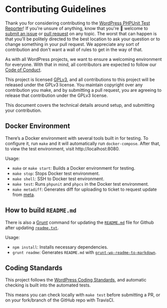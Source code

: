 # Contributing Guidelines

Thank you for considering contributing to the [WordPress PHPUnit Test Reporter](https://make.wordpress.org/hosting/test-results)! If you're unsure of anything, know that you're 💯 welcome to [submit an issue](https://github.com/phpunit-test-reporter/issues) or [pull request](https://github.com/phpunit-test-reporter/pulls) on any topic. The worst that can happen is that you'll be politely directed to the best location to ask your question or to change something in your pull request. We appreciate any sort of contribution and don't want a wall of rules to get in the way of that.

As with all WordPress projects, we want to ensure a welcoming environment for everyone. With that in mind, all contributors are expected to follow our [Code of Conduct](https://make.wordpress.org/handbook/community-code-of-conduct/).

This project is licensed [GPLv3](/LICENSE), and all contributions to this project will be released under the GPLv3 license. You maintain copyright over any contribution you make, and by submitting a pull request, you are agreeing to release that contribution under the GPLv3 license.

This document covers the technical details around setup, and submitting your contribution.


## Docker Environment
There’s a Docker environment with several tools built in for testing.
To configure it, run `make` and it will automatically run `docker-compose`.
After that, to view the test environment, visit http://localhost:8080.

Usage:
- `make` or `make start`:  Builds a Docker environment for testing.
- `make stop`: Stops Docker test environment.
- `make shell`: SSH to Docker test environment.
- `make test`: Runs `phpunit` and `phpcs` in the Docker test environment.
- `make metadiff`: Generates diff for uploading to ticket to request update from [meta](https://meta.trac.wordpress.org/).


## How to build `README.md`
There is also a [Grunt](https://gruntjs.com/) command for updating the [`README.md`](/README.md) file for Github
after updating [`readme.txt`](/readme.txt).

Usage:
- `npm install`: Installs necessary dependencies.
- `grunt readme`: Generates `README.md` with
  [`grunt-wp-readme-to-markdown`](https://github.com/stephenharris/wp-readme-to-markdown).
  
## Coding Standards
This project follows the [WordPress Coding Standards](https://github.com/WordPress/WordPress-Coding-Standards), and automatic checking is built into the automated tests.

This means you can check locally with `make test` before submitting a PR, or on your fork/branch of the GitHub repo with TravisCI.

